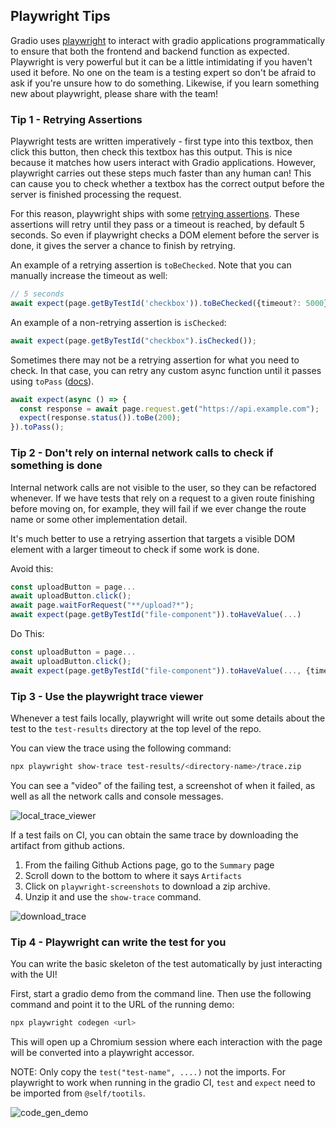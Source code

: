 ## Playwright Tips

Gradio uses [playwright](https://playwright.dev/docs/intro) to interact with gradio applications programmatically to ensure that both the frontend and backend function as expected.
Playwright is very powerful but it can be a little intimidating if you haven't used it before.
No one on the team is a testing expert so don't be afraid to ask if you're unsure how to do something.
Likewise, if you learn something new about playwright, please share with the team!

### Tip 1 - Retrying Assertions

Playwright tests are written imperatively - first type into this textbox, then click this button, then check this textbox has this output.
This is nice because it matches how users interact with Gradio applications.
However, playwright carries out these steps much faster than any human can!
This can cause you to check whether a textbox has the correct output before the server is finished processing the request.

For this reason, playwright ships with some [retrying assertions](https://playwright.dev/docs/test-assertions#auto-retrying-assertions).
These assertions will retry until they pass or a timeout is reached, by default 5 seconds.
So even if playwright checks a DOM element before the server is done, it gives the server a chance to finish by retrying.

An example of a retrying assertion is `toBeChecked`. Note that you can manually increase the timeout as well:

```js
// 5 seconds
await expect(page.getByTestId('checkbox')).toBeChecked({timeout?: 5000});
```

An example of a non-retrying assertion is `isChecked`:

```js
await expect(page.getByTestId("checkbox").isChecked());
```

Sometimes there may not be a retrying assertion for what you need to check.
In that case, you can retry any custom async function until it passes using `toPass` ([docs](https://playwright.dev/docs/test-assertions#expecttopass)).

```js
await expect(async () => {
  const response = await page.request.get("https://api.example.com");
  expect(response.status()).toBe(200);
}).toPass();
```

### Tip 2 - Don't rely on internal network calls to check if something is done

Internal network calls are not visible to the user, so they can be refactored whenever.
If we have tests that rely on a request to a given route finishing before moving on, for example, they will fail if we ever change the route name or some other implementation detail.

It's much better to use a retrying assertion that targets a visible DOM element with a larger timeout to check if some work is done.

Avoid this:

```js
const uploadButton = page...
await uploadButton.click();
await page.waitForRequest("**/upload?*");
await expect(page.getByTestId("file-component")).toHaveValue(...)
```

Do This:

```js
const uploadButton = page...
await uploadButton.click();
await expect(page.getByTestId("file-component")).toHaveValue(..., {timeout?: 5000});
```

### Tip 3 - Use the playwright trace viewer

Whenever a test fails locally, playwright will write out some details about the test to the `test-results` directory at the top level of the repo.

You can view the trace using the following command:

```bash
npx playwright show-trace test-results/<directory-name>/trace.zip
```

You can see a "video" of the failing test, a screenshot of when it failed, as well as all the network calls and console messages.

![local_trace_viewer](https://github.com/gradio-app/gradio/assets/41651716/31ed5fa8-e1d9-43a0-9757-469905678683)

If a test fails on CI, you can obtain the same trace by downloading the artifact from github actions.

1. From the failing Github Actions page, go to the `Summary` page
2. Scroll down to the bottom to where it says `Artifacts`
3. Click on `playwright-screenshots` to download a zip archive.
4. Unzip it and use the `show-trace` command.

![download_trace](https://github.com/gradio-app/gradio/assets/41651716/20c279a8-9a56-4dcf-8df0-c4711e305515)

### Tip 4 - Playwright can write the test for you

You can write the basic skeleton of the test automatically by just interacting with the UI!

First, start a gradio demo from the command line. Then use the following command and point it to the URL of the running demo:

```bash
npx playwright codegen <url>
```

This will open up a Chromium session where each interaction with the page will be converted into a playwright accessor.

NOTE: Only copy the `test("test-name", ....)` not the imports. For playwright to work when running in the gradio CI, `test` and `expect` need to be imported from `@self/tootils`.

![code_gen_demo](https://github.com/gradio-app/gradio/assets/41651716/96003fba-d17c-46b9-9c6d-35218fbdfb6f)
